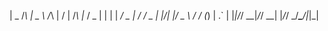 | _ \/_\ | _ \  /_\ |  \/  | /_\  |_  / _ \| \| |
|  _/ _ \|   / / _ \| |\/| |/ _ \  / / (_) | .` |
|_|/_/ \_\_|_\/_/ \_\_|  |_/_/ \_\/___\___/|_|\_|
